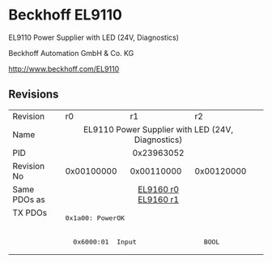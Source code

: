 # Beckhoff EL9110

EL9110 Power Supplier with LED (24V, Diagnostics)

Beckhoff Automation GmbH & Co. KG

http://www.beckhoff.com/EL9110

## Revisions
<table>
<tr >
<td>Revision</td>
<td><div class="foo">r0</div></td>
<td><div class="foo">r1</div></td>
<td><div class="foo">r2</div></td>
</tr>
<tr >
<td>Name</td>
<td colspan=3 align="center"><div class="foo">EL9110 Power Supplier with LED (24V, Diagnostics)</div></td>
</tr>
<tr >
<td>PID</td>
<td colspan=3 align="center"><div class="foo">0x23963052</div></td>
</tr>
<tr >
<td>Revision No</td>
<td>0x00100000</td>
<td>0x00110000</td>
<td>0x00120000</td>
</tr>
<tr >
<td>Same PDOs as</td>
<td colspan=3 align="center"><a href="EL9160">EL9160 r0</a><br/><a href="EL9160">EL9160 r1</a></td>
</tr>
<tr class="txpdo pdosection">
<td rowspan=2 valign=top>TX PDOs</td>
<td colspan=3 align="left"><pre>0x1a00: PowerOK</pre></td>
<td></td>
</tr>
<tr class="txpdo">
<td colspan=3 align="left"><pre>  0x6000:01  Input                 BOOL</pre></td>
</tr>
</table>
